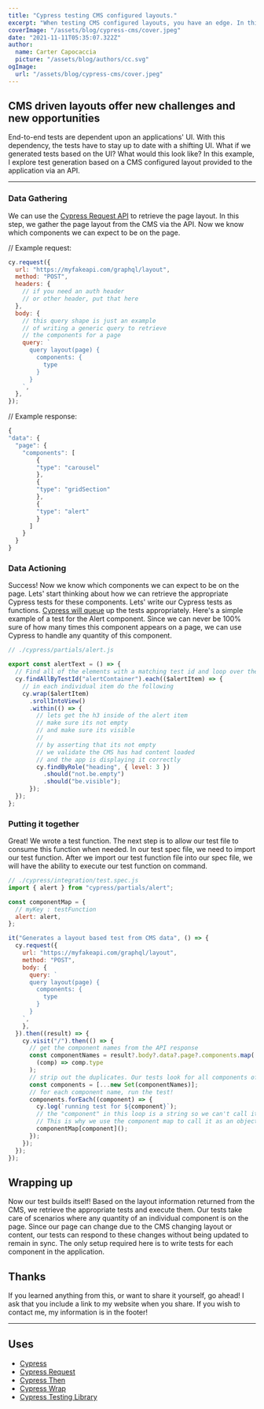 ```yaml
---
title: "Cypress testing CMS configured layouts."
excerpt: "When testing CMS configured layouts, you have an edge. In this post, I discuss how I create tests for CMS configured layouts."
coverImage: "/assets/blog/cypress-cms/cover.jpeg"
date: "2021-11-11T05:35:07.322Z"
author:
  name: Carter Capocaccia
  picture: "/assets/blog/authors/cc.svg"
ogImage:
  url: "/assets/blog/cypress-cms/cover.jpeg"
---
```


## CMS driven layouts offer new challenges and new opportunities

End-to-end tests are dependent upon an applications' UI. With this dependency, the tests have to stay up to date with a shifting UI. What if we generated tests based on the UI? What would this look like? In this example, I explore test generation based on a CMS configured layout provided to the application via an API.

___
### Data Gathering

We can use the [Cypress Request API](https://docs.cypress.io/api/commands/request) to retrieve the page layout. In this step, we gather the page layout from the CMS via the API. Now we know which components we can expect to be on the page.

// Example request:

```javascript
cy.request({
  url: "https://myfakeapi.com/graphql/layout",
  method: "POST",
  headers: {
    // if you need an auth header
    // or other header, put that here
  },
  body: {
    // this query shape is just an example
    // of writing a generic query to retrieve
    // the components for a page
    query: `
      query layout(page) {
        components: {
          type
        }
      }
    `,
  },
});
```

// Example response:

```javascript
{
"data": {
  "page": {
    "components": [
        {
        "type": "carousel"
        },
        {
        "type": "gridSection"
        },
        {
        "type": "alert"
        }
      ]
    }
  }
}
```

### Data Actioning

Success! Now we know which components we can expect to be on the page. Lets' start thinking about how we can retrieve the appropriate Cypress tests for these components. Lets' write our Cypress tests as functions. [Cypress will queue](https://docs.cypress.io/guides/core-concepts/introduction-to-cypress#The-Cypress-Command-Queue) up the tests appropriately. Here's a simple example of a test for the Alert component. Since we can never be 100% sure of how many times this component appears on a page, we can use Cypress to handle any quantity of this component.

```javascript
// ./cypress/partials/alert.js

export const alertText = () => {
  // Find all of the elements with a matching test id and loop over them
  cy.findAllByTestId("alertContainer").each(($alertItem) => {
    // in each individual item do the following
    cy.wrap($alertItem)
      .srollIntoView()
      .within(() => {
        // lets get the h3 inside of the alert item
        // make sure its not empty
        // and make sure its visible
        //
        // by asserting that its not empty
        // we validate the CMS has had content loaded
        // and the app is displaying it correctly
        cy.findByRole("heading", { level: 3 })
          .should("not.be.empty")
          .should("be.visible");
      });
  });
};
```

### Putting it together

Great! We wrote a test function. The next step is to allow our test file to consume this function when needed. In our test spec file, we need to import our test function. After we import our test function file into our spec file, we will have the ability to execute our test function on command.

```javascript
// ./cypress/integration/test.spec.js
import { alert } from "cypress/partials/alert";

const componentMap = {
  // myKey : testFunction
  alert: alert,
};

it("Generates a layout based test from CMS data", () => {
  cy.request({
    url: "https://myfakeapi.com/graphql/layout",
    method: "POST",
    body: {
      query: `
      query layout(page) {
        components: {
          type
        }
      }
    `,
    },
  }).then((result) => {
    cy.visit("/").then(() => {
      // get the component names from the API response
      const componentNames = result?.body?.data?.page?.components.map(
        (comp) => comp.type
      );
      // strip out the duplicates. Our tests look for all components of a type.
      const components = [...new Set(componentNames)];
      // for each component name, run the test!
      components.forEach((component) => {
        cy.log(`running test for ${component}`);
        // the "component" in this loop is a string so we can't call it directly.
        // This is why we use the component map to call it as an objects value
        componentMap[component]();
      });
    });
  });
});
```

## Wrapping up

Now our test builds itself! Based on the layout information returned from the CMS, we retrieve the appropriate tests and execute them. Our tests take care of scenarios where any quantity of an individual component is on the page. Since our page can change due to the CMS changing layout or content, our tests can respond to these changes without being updated to remain in sync. The only setup required here is to write tests for each component in the application.

## Thanks

If you learned anything from this, or want to share it yourself, go ahead! I ask that you include a link to my website when you share. If you wish to contact me, my information is in the footer!

___

## Uses

- [Cypress](https://www.cypress.io/)
- [Cypress Request](https://docs.cypress.io/api/commands/request)
- [Cypress Then](https://docs.cypress.io/api/commands/then)
- [Cypress Wrap](https://docs.cypress.io/api/commands/wrap)
- [Cypress Testing Library](https://testing-library.com/docs/cypress-testing-library/intro)
